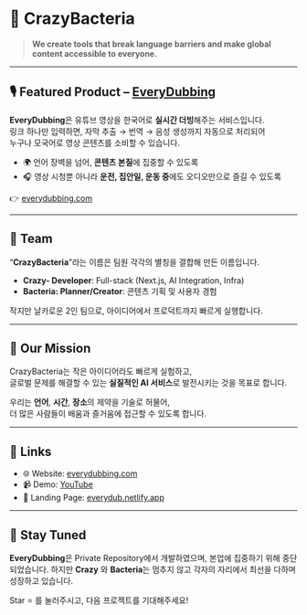 # 🦠 CrazyBacteria

> **We create tools that break language barriers and make global content accessible to everyone.**

---

## 🎙 Featured Product – [EveryDubbing](https://everydubbing.com)

**EveryDubbing**은 유튜브 영상을 한국어로 **실시간 더빙**해주는 서비스입니다.  
링크 하나만 입력하면, 자막 추출 → 번역 → 음성 생성까지 자동으로 처리되어  
누구나 모국어로 영상 콘텐츠를 소비할 수 있습니다.

- 🌍 언어 장벽을 넘어, **콘텐츠 본질**에 집중할 수 있도록
- 🎧 영상 시청뿐 아니라 **운전, 집안일, 운동 중**에도 오디오만으로 즐길 수 있도록
  
👉 [everydubbing.com](https://everydubbing.com)

---

## 👥 Team
“**CrazyBacteria**”라는 이름은 팀원 각각의 별칭을 결합해 만든 이름입니다. 

- **Crazy- Developer**: Full-stack (Next.js, AI Integration, Infra)
- **Bacteria: Planner/Creator**: 콘텐츠 기획 및 사용자 경험

작지만 날카로운 2인 팀으로, 아이디어에서 프로덕트까지 빠르게 실행합니다.

---

## 📌 Our Mission

CrazyBacteria는 작은 아이디어라도 빠르게 실험하고,  
글로벌 문제를 해결할 수 있는 **실질적인 AI 서비스**로 발전시키는 것을 목표로 합니다.  

우리는 **언어**, **시간**, **장소**의 제약을 기술로 허물어,  
더 많은 사람들이 배움과 즐거움에 접근할 수 있도록 합니다.

---

## 🔗 Links

- 🌐 Website: [everydubbing.com](https://everydubbing.com)  
- 📹 Demo: [YouTube](https://www.youtube.com/watch?v=Wd4STDUNOrw&list=TLGGhk1RAdwo8qgxOTA2MjAyNQ)  
- 📄 Landing Page: [everydub.netlify.app](https://everydub.netlify.app)

---

## 📣 Stay Tuned

**EveryDubbing**은 Private Repository에서 개발하였으며, 본업에 집중하기 위해 중단되었습니다.
하지만 **Crazy** 와 **Bacteria**는 멈추지 않고 각자의 자리에서 최선을 다하며 성장하고 있습니다. 

Star ⭐ 를 눌러주시고, 다음 프로젝트를 기대해주세요!
